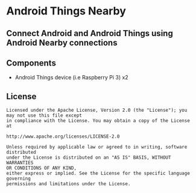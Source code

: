 # Android Things Nearby
## Connect Android and Android Things using Android Nearby connections

## Components
* Android Things device (i.e Raspberry Pi 3) x2


## License
```
Licensed under the Apache License, Version 2.0 (the "License"); you may not use this file except 
in compliance with the License. You may obtain a copy of the License at

http://www.apache.org/licenses/LICENSE-2.0

Unless required by applicable law or agreed to in writing, software distributed 
under the License is distributed on an "AS IS" BASIS, WITHOUT WARRANTIES 
OR CONDITIONS OF ANY KIND, 
either express or implied. See the License for the specific language governing 
permissions and limitations under the License.
```
